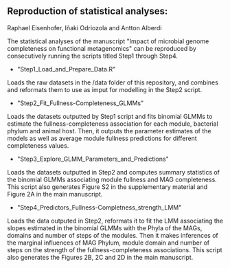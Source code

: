 ## Reproduction of statistical analyses:

Raphael Eisenhofer, Iñaki Odriozola and Antton Alberdi

The statistical analyses of the manuscript "Impact of microbial genome completeness on functional metagenomics" can be reproduced by consecutively running the scripts titled Step1 through Step4.

- "Step1_Load_and_Prepare_Data.R"

Loads the raw datasets in the /data folder of this repository, and combines and reformats them to use as imput for modelling in the Step2 script.

- "Step2_Fit_Fullness-Completeness_GLMMs"

Loads the datasets outputted by Step1 script and fits binomial GLMMs to estimate the fullness-completeness association for each module, bacterial phylum and animal host. Then, it outputs the parameter estimates of the models as well as average module fullness predictions for different completeness values.

- "Step3_Explore_GLMM_Parameters_and_Predictions"

Loads the datasets outputted in Step2 and computes summary statistics of the binomial GLMMs associating module fullness and MAG completeness. This script also generates Figure S2 in the supplementary material and Figure 2A in the main manuscript.

- "Step4_Predictors_Fullness-Completness_strength_LMM"

Loads the data outputed in Step2, reformats it to fit the LMM associating the slopes estimated in the binomial GLMMs with the Phyla of the MAGs, domains and number of steps of the modules. Then it makes inferences of the marginal influences of MAG Phylum, module domain and number of steps on the strength of the fullness-completeness associations. This script also generates the Figures 2B, 2C and 2D in the main manuscript. 
